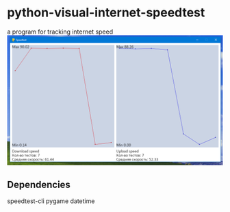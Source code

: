 # python-visual-internet-speedtest

a program for tracking internet speed
![Example](/example.png)

## Dependencies

speedtest-cli
pygame
datetime
